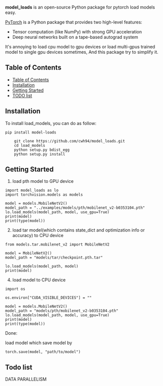 **model_loads** is an open-source Python package for pytorch load models easy.

[PyTorch](http://pytorch.org/) is a Python package that provides two high-level features:

- Tensor computation (like NumPy) with strong GPU acceleration
- Deep neural networks built on a tape-based autograd system

It's annoying to load cpu model to gpu devices or load multi-gpus trained model to single gpu devices sometimes, And this package try to simplify it.


## Table of Contents

- [Table of Contents](#table-of-contents) 
- [Installation](#installation)
- [Getting Started](#getting-started)
- [TODO list](#todo-list)

## Installation

To install load_models, you can do as follow:

```
pip install model-loads
```

```
    git clone https://github.com/cwh94/model_loads.git
    cd load_models
    python setup.py bdist_egg
    python setup.py install
```

## Getting Started


1. load pth model to GPU device
```
import model_loads as lo
import torchvision.models as models

model = models.MobileNetV2()
model_path = "../examples/models/pth/mobilenet_v2-b0353104.pth"
lo.load_models(model_path, model, use_gpu=True)
print(model)
print(type(model))
```

2. load tar model(which contains state_dict and optimization info or accuracy) to CPU device

```
from models.tar.mobilenet_v2 import MobileNetV2

model = MobileNetV2()
model_path = "models/tar/checkpoint.pth.tar"

lo.load_models(model_path, model)
print(model)
```

4. load model to CPU device
```
import os

os.environ["CUDA_VISIBLE_DEVICES"] = ""

model = models.MobileNetV2()
model_path = "models/pth/mobilenet_v2-b0353104.pth"
lo.load_models(model_path, model, use_gpu=True)
print(model)
print(type(model))
```




Done:

load model which save model by 

```
torch.save(model, "path/to/model")
```

## Todo list

DATA PARALLELISM
